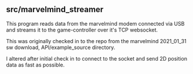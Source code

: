 
## src/marvelmind_streamer

This program reads data from the marvelmind modem connected via USB and streams it to the game-controller over it's TCP websocket.

This was originally checked in to the repo from the marvelmind 2021_01_31 sw download,  API/example_source directory.

I altered after initial check in to connect to the socket and send 2D position data as fast as possible.

